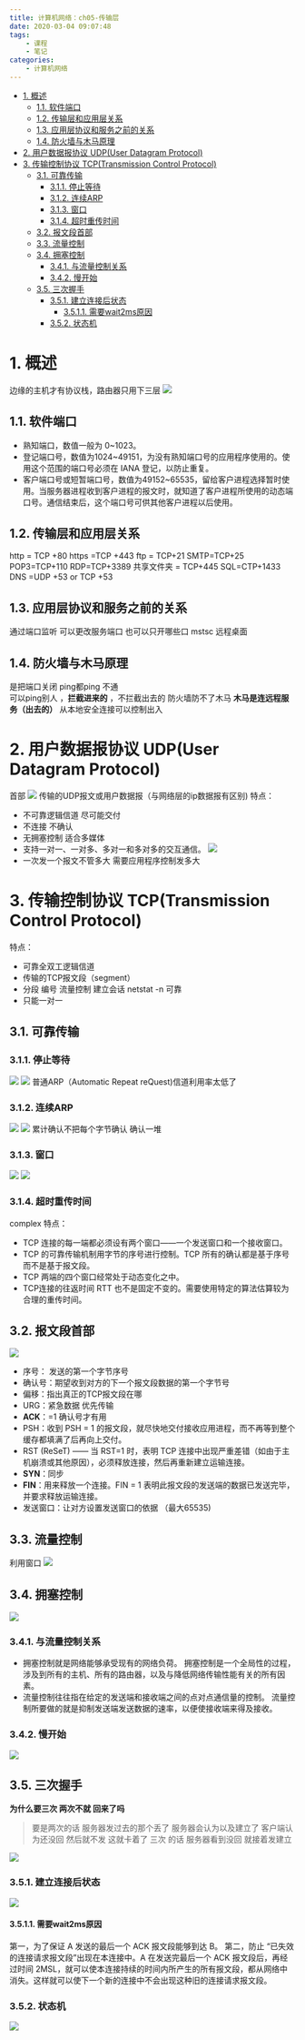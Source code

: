 ```yaml
---
title: 计算机网络：ch05-传输层
date: 2020-03-04 09:07:48
tags:
    - 课程
    - 笔记
categories: 
    - 计算机网络
---
```

<!-- TOC -->

- [1. 概述](#1-概述)
    - [1.1. 软件端口](#11-软件端口)
    - [1.2. 传输层和应用层关系](#12-传输层和应用层关系)
    - [1.3. 应用层协议和服务之前的关系](#13-应用层协议和服务之前的关系)
    - [1.4. 防火墙与木马原理](#14-防火墙与木马原理)
- [2. 用户数据报协议 UDP(User Datagram Protocol)](#2-用户数据报协议-udpuser-datagram-protocol)
- [3. 传输控制协议 TCP(Transmission Control Protocol)](#3-传输控制协议-tcptransmission-control-protocol)
    - [3.1. 可靠传输](#31-可靠传输)
        - [3.1.1. 停止等待](#311-停止等待)
        - [3.1.2. 连续ARP](#312-连续arp)
        - [3.1.3. 窗口](#313-窗口)
        - [3.1.4. 超时重传时间](#314-超时重传时间)
    - [3.2. 报文段首部](#32-报文段首部)
    - [3.3. 流量控制](#33-流量控制)
    - [3.4. 拥塞控制](#34-拥塞控制)
        - [3.4.1. 与流量控制关系](#341-与流量控制关系)
        - [3.4.2. 慢开始](#342-慢开始)
    - [3.5. 三次握手](#35-三次握手)
        - [3.5.1. 建立连接后状态](#351-建立连接后状态)
            - [3.5.1.1. 需要wait2ms原因](#3511-需要wait2ms原因)
        - [3.5.2. 状态机](#352-状态机)

<!-- /TOC -->
# 1. 概述
边缘的主机才有协议栈，路由器只用下三层
![](计算机网络：ch05-传输层/1.png)
## 1.1. 软件端口
* 熟知端口，数值一般为 0~1023。
* 登记端口号，数值为1024~49151，为没有熟知端口号的应用程序使用的。使用这个范围的端口号必须在 IANA 登记，以防止重复。
* 客户端口号或短暂端口号，数值为49152~65535，留给客户进程选择暂时使用。当服务器进程收到客户进程的报文时，就知道了客户进程所使用的动态端口号。通信结束后，这个端口号可供其他客户进程以后使用。 

## 1.2. 传输层和应用层关系
http = TCP +80
https =TCP +443
ftp = TCP+21
SMTP=TCP+25
POP3=TCP+110
RDP=TCP+3389
共享文件夹 = TCP+445
SQL=CTP+1433
DNS =UDP +53 or TCP +53
## 1.3. 应用层协议和服务之前的关系
通过端口监听
可以更改服务端口
也可以只开哪些口
mstsc 远程桌面

## 1.4. 防火墙与木马原理 
是把端口关闭  ping都ping 不通  
可以ping别人 ，**拦截进来的** ，不拦截出去的
防火墙防不了木马 **木马是连远程服务（出去的）**
从本地安全连接可以控制出入
# 2. 用户数据报协议 UDP(User Datagram Protocol)
首部
![](计算机网络：ch05-传输层/7.png)
传输的UDP报文或用户数据报（与网络层的ip数据报有区别)
特点：
* 不可靠逻辑信道 尽可能交付
* 不连接 不确认
* 无拥塞控制  适合多媒体
* 支持一对一、一对多、多对一和多对多的交互通信。
![](计算机网络：ch05-传输层/2.png)
* 一次发一个报文不管多大 需要应用程序控制发多大
# 3. 传输控制协议 TCP(Transmission Control Protocol)

特点：
* 可靠全双工逻辑信道
* 传输的TCP报文段（segment）
* 分段 编号 流量控制 建立会话 netstat -n 可靠
* 只能一对一

## 3.1. 可靠传输
### 3.1.1. 停止等待
![](计算机网络：ch05-传输层/3.png)
![](计算机网络：ch05-传输层/4.png)
普通ARP（Automatic Repeat reQuest)信道利用率太低了
### 3.1.2. 连续ARP
![](计算机网络：ch05-传输层/5.png)
![](计算机网络：ch05-传输层/6.png)
累计确认不把每个字节确认 确认一堆 

### 3.1.3. 窗口
![](计算机网络：ch05-传输层/9.png)
![](计算机网络：ch05-传输层/10.png)
### 3.1.4. 超时重传时间
complex
特点：
* TCP 连接的每一端都必须设有两个窗口——一个发送窗口和一个接收窗口。
* TCP 的可靠传输机制用字节的序号进行控制。TCP 所有的确认都是基于序号而不是基于报文段。
* TCP 两端的四个窗口经常处于动态变化之中。
* TCP连接的往返时间 RTT 也不是固定不变的。需要使用特定的算法估算较为合理的重传时间。  



## 3.2. 报文段首部
![](计算机网络：ch05-传输层/8.png)
* 序号： 发送的第一个字节序号
* 确认号：期望收到对方的下一个报文段数据的第一个字节号
* 偏移：指出真正的TCP报文段在哪
* URG：紧急数据 优先传输
* **ACK**：=1 确认号才有用
* PSH：收到 PSH = 1 的报文段，就尽快地交付接收应用进程，而不再等到整个缓存都填满了后再向上交付。  
* RST (ReSeT) —— 当 RST=1 时，表明 TCP 连接中出现严重差错（如由于主机崩溃或其他原因），必须释放连接，然后再重新建立运输连接。 
* **SYN**：同步
* **FIN**：用来释放一个连接。FIN = 1 表明此报文段的发送端的数据已发送完毕，并要求释放运输连接。 
* 发送窗口：让对方设置发送窗口的依据 （最大65535)


## 3.3. 流量控制
利用窗口
![](计算机网络：ch05-传输层/11.png)


## 3.4. 拥塞控制
![](计算机网络：ch05-传输层/12.png)
### 3.4.1. 与流量控制关系
* 拥塞控制就是网络能够承受现有的网络负荷。
拥塞控制是一个全局性的过程，涉及到所有的主机、所有的路由器，以及与降低网络传输性能有关的所有因素。 
* 流量控制往往指在给定的发送端和接收端之间的点对点通信量的控制。 流量控制所要做的就是抑制发送端发送数据的速率，以便使接收端来得及接收。 

### 3.4.2. 慢开始
![](计算机网络：ch05-传输层/13.png)
## 3.5. 三次握手
**为什么要三次 两次不就 回来了吗**
>要是两次的话 服务器发过去的那个丢了 服务器会认为以及建立了 
客户端认为还没回 然后就不发 这就卡着了
三次 的话 服务器看到没回 就接着发建立 

![](计算机网络：ch05-传输层/14.png)

### 3.5.1. 建立连接后状态
![](计算机网络：ch05-传输层/15.png)
#### 3.5.1.1. 需要wait2ms原因
第一，为了保证 A 发送的最后一个 ACK 报文段能够到达 B。
第二，防止 “已失效的连接请求报文段”出现在本连接中。A 在发送完最后一个 ACK 报文段后，再经过时间 2MSL，就可以使本连接持续的时间内所产生的所有报文段，都从网络中消失。这样就可以使下一个新的连接中不会出现这种旧的连接请求报文段。

### 3.5.2. 状态机
![](计算机网络：ch05-传输层/16.png)